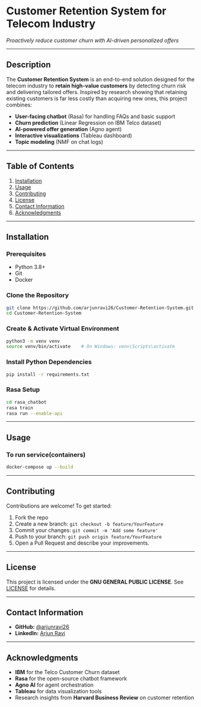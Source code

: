 # Customer Retention System for Telecom Industry
*Proactively reduce customer churn with AI-driven personalized offers*

---

## Description
The **Customer Retention System** is an end-to-end solution designed for the telecom industry to **retain high-value customers** by detecting churn risk and delivering tailored offers. Inspired by research showing that retaining existing customers is far less costly than acquiring new ones, this project combines:

- **User-facing chatbot** (Rasa) for handling FAQs and basic support
- **Churn prediction** (Linear Regression on IBM Telco dataset)
- **AI-powered offer generation** (Agno agent)
- **Interactive visualizations** (Tableau dashboard)
- **Topic modeling** (NMF on chat logs)

---

## Table of Contents
1. [Installation](#installation)
2. [Usage](#usage)
3. [Contributing](#contributing)
4. [License](#license)
5. [Contact Information](#contact-information)
6. [Acknowledgments](#acknowledgments)

---

## Installation

### Prerequisites
- Python 3.8+
- Git
- Docker
### Clone the Repository
```bash
git clone https://github.com/arjunravi26/Customer-Retention-System.git
cd Customer-Retention-System
````

### Create & Activate Virtual Environment

```bash
python3 -m venv venv
source venv/bin/activate    # On Windows: venv\Scripts\activate
```

### Install Python Dependencies

```bash
pip install -r requirements.txt
```

### Rasa Setup

```bash
cd rasa_chatbot
rasa train
rasa run --enable-api
```

---

## Usage

### To run service(containers)

```bash
docker-compose up --build
```

---

## Contributing

Contributions are welcome! To get started:

1. Fork the repo
2. Create a new branch: `git checkout -b feature/YourFeature`
3. Commit your changes: `git commit -m 'Add some feature'`
4. Push to your branch: `git push origin feature/YourFeature`
5. Open a Pull Request and describe your improvements.

---

## License

This project is licensed under the **GNU GENERAL PUBLIC LICENSE**. See [LICENSE](LICENSE) for details.

---

## Contact Information

* **GitHub:** [@arjunravi26](https://github.com/arjunravi26)
* **Linkedln:** [Arjun Ravi](https://www.linkedin.com/in/arjun-ravi-60215330b/)

---

## Acknowledgments

* **IBM** for the Telco Customer Churn dataset
* **Rasa** for the open-source chatbot framework
* **Agno AI** for agent orchestration
* **Tableau** for data visualization tools
* Research insights from **Harvard Business Review** on customer retention